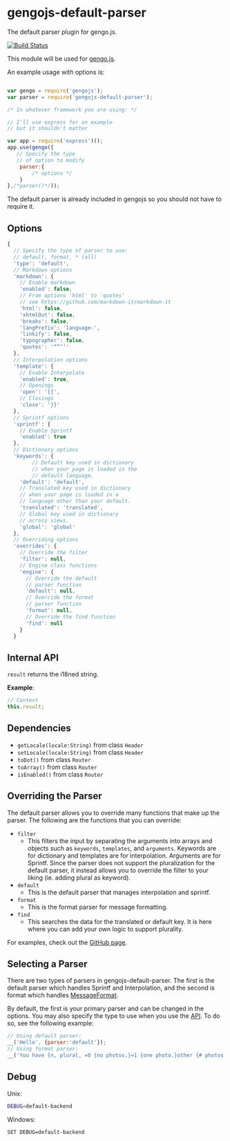 # gengojs-default-parser

The default parser plugin for gengo.js.

[![Build Status](https://travis-ci.org/iwatakeshi/gengojs-default-parser.svg?branch=master)](https://travis-ci.org/iwatakeshi/gengojs-default-parser)

This module will be used for [gengo.js](https://github.com/iwatakeshi/gengojs).

An example usage with options is:

```js

var gengo = require('gengojs');
var parser = require('gengojs-default-parser');

/* In whatever framework you are using: */

// I'll use express for an example
// but it shouldn't matter

var app = require('express')();
app.use(gengo({
   // Specify the type
   // of option to modify
	parser:{
		/* options */
	}
},/*parser()*/));
```
The default parser is already included in gengojs so you should not have to require it.


## Options

```js
{
  // Specify the type of parser to use:
  // default, format, * (all)
  'type': 'default',
  // Markdown options
  'markdown': {
  	// Enable markdown
    'enabled': false,
    // From options 'html' to 'quotes'
    // see https://github.com/markdown-it/markdown-it
    'html': false,
    'xhtmlOut': false,
    'breaks': false,
    'langPrefix': 'language-',
    'linkify': false,
    'typographer': false,
    'quotes': '“”‘’'
  },
  // Interpolation options
  'template': {
  	// Enable Interpolate
    'enabled': true,
    // Openings
    'open': '{{',
    // Closings
    'close': '}}'
  },
  // Sprintf options
  'sprintf': {
    // Enable Sprintf
    'enabled': true
  },
  // Dictionary options
  'keywords': {
	  	// Default key used in dictionary
	  	// when your page is loaded in the
	  	// default language.
    'default': 'default',
    // Translated key used in dictionary
  	// when your page is loaded in a
  	// language other than your default.
    'translated': 'translated',
    // Global key used in dictionary
  	// across views.
    'global': 'global'
  },
  // Overriding options
  'overrides': {
  	// Override the filter
    'filter': null,
    // Engine class functions
    'engine': {
      // Override the default
      // parser function
      'default': null,
      // Override the format
      // parser function
      'format': null,
      // Override the find function
      'find': null
    }
  }
```
## Internal API

`result` returns the i18ned string.

**Example**:

```js
// Context
this.result;
```
## Dependencies

* `getLocale(locale:String)` from class `Header`
* `setLocale(locale:String)` from class `Header`
* `toDot()` from class `Router`
* `toArray()` from class `Router`
* `isEnabled()` from class `Router`

## Overriding the Parser

The default parser allows you to override many functions that
make up the parser. The following are the functions that you
can override:

* `filter`
  * This filters the input by separating the arguments
  into arrays and objects such as `keywords`, `templates`, and
  `arguments`. Keywords are for dictionary and templates are for
  interpolation. Arguments are for Sprintf. Since the parser does
  not support the pluralization for the default parser, it instead
  allows you to override the filter to your liking (ie. adding plural
  as keyword).
* `default`
  * This is the default parser that manages interpolation
  and sprintf.
* `format`
  * This is the format parser for message formatting.
* `find`
  * This searches the data for the translated or default key.
  It is here where you can add your own logic to support
  plurality.

For examples, check out the [GitHub page](https://github.com/iwatakeshi/gengojs-default-parser/tree/master/lib/class).

## Selecting a Parser

There are two types of parsers in gengojs-default-parser. The first is the default parser
which handles Sprintf and Interpolation, and the second is format which handles
[MessageFormat](https://github.com/yahoo/intl-messageformat).

By default, the first is your primary parser and can be changed in the options. You may also specify the type to use
when you use the [API](https://github.com/iwatakeshi/gengojs-default-api). To do so, see the following example:

```js
// Using default parser:
__('Hello', {parser:'default'});
// Using format parser:
__('You have {n, plural, =0 {no photos.}=1 {one photo.}other {# photos.}}', {parser:'format'});
```

## Debug

Unix:

```bash
DEBUG=default-backend
```
Windows:

```bash
SET DEBUG=default-backend
```
